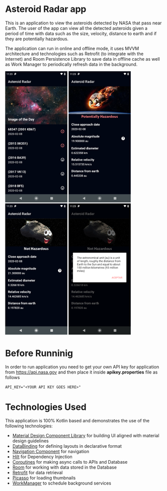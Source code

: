 # Asteroid Radar app

This is an application to view the asteroids detected by NASA that pass near Earth. The user of the app can view all the detected asteroids given a period of time with data such as the size, velocity, distance to earth and if they are potentially hazardous.

The application can run in online and offline mode, it uses MVVM architecture and technologies such as Retrofit (to integrate with the Internet) and Room Persistence Library to save data in offline cache as well as Work Manager to periodically refresh data in the background.

<img src="screenshots/screen_1.png" width="200" /> <img src="screenshots/screen_2.png" width="200" />
<img src="screenshots/screen_3.png" width="200" /> <img src="screenshots/screen_4.png" width="200" /> 

# Before Runninig

In order to run application you need to get your own API key for application from https://api.nasa.gov and then place it inside **apikey.properties** file as follows

```properties
API_KEY="<YOUR API KEY GOES HERE>"
```

# Technologies Used

This application is 100% Kotlin based and demonstrates the use of the following technologies:
* [Material Design Component Library](https://material.io/develop/android) for building UI aligned with material design guidelines
* [DataBinding](https://developer.android.com/topic/libraries/data-binding) for defining layouts in declarative format
* [Navigation Component](https://developer.android.com/guide/navigation/navigation-getting-started) for navigation
* [Hilt](https://developer.android.com/training/dependency-injection/hilt-android) for Dependency Injection
* [Coroutines](https://developer.android.com/kotlin/coroutines) for making async calls to APIs and Database
* [Room](https://developer.android.com/training/data-storage/room) for working with data stored in the Database
* [Retrofit](https://square.github.io/retrofit/) for data retrieval
* [Picasso](https://github.com/square/picasso) for loading thumbnails
* [WorkManager](https://developer.android.com/topic/libraries/architecture/workmanager) to schedule background services


